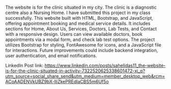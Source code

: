 The website is for the clinic situated in my city. The clinic is a diagnostic centre also a Nursing Home. I have submitted this project in my class successfully. This website built with HTML, Bootstrap, and JavaScript, offering appointment booking and medical service details. It includes sections for Home, About Us, Services, Doctors, Lab Tests, and Contact with a responsive design. Users can view available doctors, book appointments via a modal form, and check lab test options. The project utilizes Bootstrap for styling, FontAwesome for icons, and a JavaScript file for interactions. Future improvements could include backend integration, user authentication, and email notifications.

LinkedIn Post link: https://www.linkedin.com/posts/sahelidas11_the-website-is-for-the-clinic-situated-in-activity-7322520625338601472-xj_q?utm_source=social_share_send&utm_medium=member_desktop_web&rcm=ACoAADENVkUBZ9bX-lliZkePREdIaCBS5m6Uf5o
